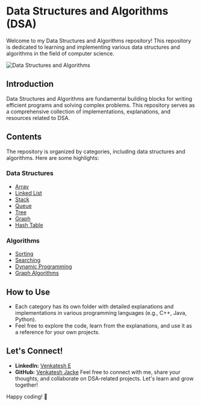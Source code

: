 # Data Structures and Algorithms (DSA)

Welcome to my Data Structures and Algorithms repository! This repository is dedicated to learning and implementing various data structures and algorithms in the field of computer science.

![Data Structures and Algorithms](https://github.com/venkatesh-jacke/DSA/assets/54234263/38377aaf-ba44-4829-8f69-42e8f460fc13)

## Introduction

Data Structures and Algorithms are fundamental building blocks for writing efficient programs and solving complex problems. This repository serves as a comprehensive collection of implementations, explanations, and resources related to DSA.

## Contents

The repository is organized by categories, including data structures and algorithms. Here are some highlights:

### Data Structures

- [Array](./data-structures/Array)
- [Linked List](./data-structures/LinkedList)
- [Stack](./data-structures/Stack)
- [Queue](./data-structures/Queue)
- [Tree](./data-structures/Tree)
- [Graph](./data-structures/Graph)
- [Hash Table](./data-structures/HashTable)

### Algorithms

- [Sorting](./algorithms/Sorting)
- [Searching](./algorithms/Searching)
- [Dynamic Programming](./algorithms/DynamicProgramming)
- [Graph Algorithms](./algorithms/GraphAlgorithms)

## How to Use

- Each category has its own folder with detailed explanations and implementations in various programming languages (e.g., C++, Java, Python).
- Feel free to explore the code, learn from the explanations, and use it as a reference for your own projects.

## Let's Connect!

- **LinkedIn:** [Venkatesh E](https://www.linkedin.com/in/venkatesh-e-700a41204/)
- **GitHub:** [Venkatesh Jacke](https://github.com/venkatesh-jacke)
Feel free to connect with me, share your thoughts, and collaborate on DSA-related projects. Let's learn and grow together!

Happy coding! 🚀
